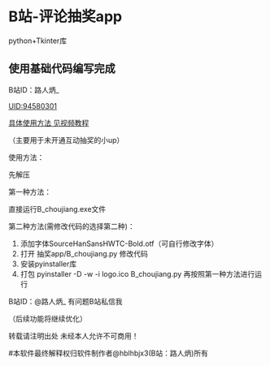 # B站-评论抽奖app
python+Tkinter库


## 使用基础代码编写完成

B站ID：路人炳_

[UID:94580301](https://space.bilibili.com/94580301)

[具体使用方法 见视频教程](https://www.bilibili.com/video/BV1Y7411p7Sw)

（主要用于未开通互动抽奖的小up）

使用方法：

先解压

第一种方法：

直接运行B_choujiang.exe文件

第二种方法(需修改代码的选择第二种)：

1. 添加字体SourceHanSansHWTC-Bold.otf（可自行修改字体）
2. 打开 抽奖app/B_choujiang.py 修改代码
3. 安装pyinstaller库
4. 打包 pyinstaller -D -w -i logo.ico B_choujiang.py
再按照第一种方法进行运行

B站ID：@路人炳_ 
有问题B站私信我

（后续功能将继续优化）

转载请注明出处
未经本人允许不可商用！

#本软件最终解释权归软件制作者@hblhbjx3(B站：路人炳)所有
